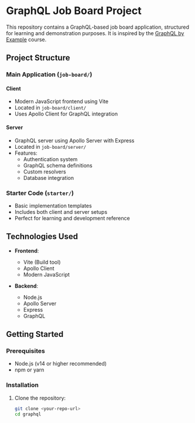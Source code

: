 # GraphQL Job Board Project

This repository contains a GraphQL-based job board application, structured for learning and demonstration purposes. It is inspired by the [GraphQL by Example](https://www.udemy.com/course/graphql-by-example/?referralCode=7ACEB04674F000BAC061) course.

## Project Structure

### Main Application (`job-board/`)

#### Client
- Modern JavaScript frontend using Vite
- Located in `job-board/client/`
- Uses Apollo Client for GraphQL integration

#### Server
- GraphQL server using Apollo Server with Express
- Located in `job-board/server/`
- Features:
  - Authentication system
  - GraphQL schema definitions
  - Custom resolvers
  - Database integration

### Starter Code (`starter/`)
- Basic implementation templates
- Includes both client and server setups
- Perfect for learning and development reference

## Technologies Used

- **Frontend**:
  - Vite (Build tool)
  - Apollo Client
  - Modern JavaScript

- **Backend**:
  - Node.js
  - Apollo Server
  - Express
  - GraphQL

## Getting Started

### Prerequisites
- Node.js (v14 or higher recommended)
- npm or yarn

### Installation

1. Clone the repository:
   ```bash
   git clone <your-repo-url>
   cd graphql